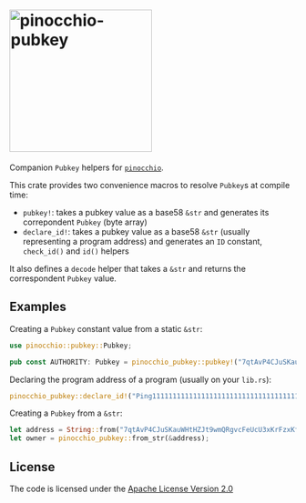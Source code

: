 # <img width="250" alt="pinocchio-pubkey" src="https://github.com/user-attachments/assets/de950d77-1f02-4d52-a2a8-fbf4029aa2dc"/>

Companion `Pubkey` helpers for [`pinocchio`](https://github.com/febo/pinocchio).

This crate provides two convenience macros to resolve `Pubkey`s at compile time:

* `pubkey!`: takes a pubkey value as a base58 `&str` and generates its correpondent `Pubkey` (byte array)
* `declare_id!`: takes a pubkey value as a base58 `&str` (usually representing a program address) and generates an `ID` constant, `check_id()` and `id()` helpers

It also defines a `decode` helper that takes a `&str` and returns the correspondent `Pubkey` value.

## Examples

Creating a `Pubkey` constant value from a static `&str`:
```rust
use pinocchio::pubkey::Pubkey;

pub const AUTHORITY: Pubkey = pinocchio_pubkey::pubkey!("7qtAvP4CJuSKauWHtHZJt9wmQRgvcFeUcU3xKrFzxKf1");
```

Declaring the program address of a program (usually on your `lib.rs`):
```rust
pinocchio_pubkey::declare_id!("Ping111111111111111111111111111111111111111");
```

Creating a `Pubkey` from a `&str`:
```rust
let address = String::from("7qtAvP4CJuSKauWHtHZJt9wmQRgvcFeUcU3xKrFzxKf1");
let owner = pinocchio_pubkey::from_str(&address);
```

## License

The code is licensed under the [Apache License Version 2.0](../LICENSE)
